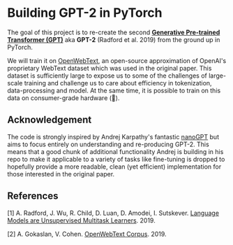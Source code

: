 # Building GPT-2 in PyTorch

The goal of this project is to re-create the second [**Generative Pre-trained Transformer (GPT)**](https://cdn.openai.com/research-covers/language-unsupervised/language_understanding_paper.pdf) aka 
**GPT-2** (Radford et al. 2019) from the ground up in PyTorch.


We will train it on [OpenWebText](https://skylion007.github.io/OpenWebTextCorpus/), 
an open-source approximation of OpenAI's proprietary WebText dataset which was used in the original paper.
This dataset is sufficiently large to expose us to some of the challenges of large-scale training and challenge us to care about
efficiency in tokenization, data-processing and model.
At the same time, it is possible to train on this data on consumer-grade hardware (🤞).


## Acknowledgement

The code is strongly inspired by Andrej Karpathy's fantastic [nanoGPT](https://github.com/karpathy/nanoGPT/tree/master) but aims to 
focus entirely on understanding and re-producing GPT-2.
This means that a good chunk of additional functionality Andrej is building in his repo to make it applicable to a variety 
of tasks like fine-tuning is dropped to hopefully provide a more readable, clean (yet efficient)
implementation for those interested in the original paper.


## References

[1] A. Radford, J. Wu, R. Child, D. Luan, D. Amodei, I. Sutskever. [Language Models are Unsupervised Multitask Learners](https://cdn.openai.com/better-language-models/language_models_are_unsupervised_multitask_learners.pdf). 2019. 

[2] A. Gokaslan, V. Cohen. [OpenWebText Corpus](http://Skylion007.github.io/OpenWebTextCorpus). 2019.
